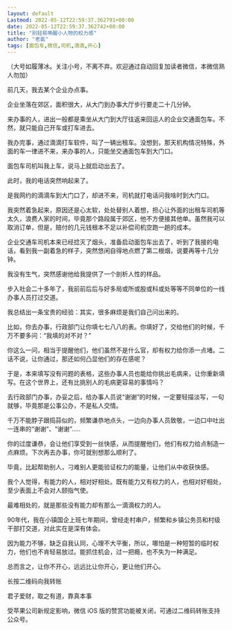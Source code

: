 ```yaml
---
layout: default
Lastmod: 2022-05-12T22:59:37.362791+00:00
date: 2022-05-12T22:59:37.362742+00:00
title: "别轻易唤醒小人物的权力感"
author: "老虱"
tags: [面包车,微信,司机,滴滴,开心]
---
```


（大号如履薄冰。关注小号，不离不弃。欢迎通过自动回复加读者微信，本微信熟人勿加）  

前几天，我去某个企业办点事。  

企业坐落在郊区，面积很大，从大门到办事大厅步行要走二十几分钟。

来办事的人，进出一般都是乘坐从大门到大厅往返来回运人的企业交通面包车。不然，就只能自己开车或打车进去。

我办完事，通过滴滴打车软件，叫了一辆出租车。没想到，那天机构情况特殊，外面的车一律进不来，来办事的人，只能坐交通面包车到大门口。  

面包车司机叫我上车，说马上就启动出去了。

此时，我的电话突然响起来了。

是我网约的滴滴车到大门口了，却进不来，司机就打电话问我啥时到大门口。

我突然着急起来，原因还是心太软，处处替别人着想，担心让外面的出租车司机等太久，浪费人家的时间，毕竟那个路段属于郊区，他不方便接其他单。虽然我可以取消订单，但是，赔付的几元钱根本不足以补偿司机空跑一趟的成本。

企业交通车司机本来已经捻灭了烟头，准备启动面包车出去了，听到了我接的电话，看到我一副着急的样子，突然悠闲自得地点燃了第二根烟，说要再等十几分钟。

我没有生气，突然感谢他给我提供了一个剖析人性的样品。

步入社会二十多年了，我前前后后与好多局或所或股或科或处等等不同单位的一线办事人员打过交道。

我总结出一条宝贵的经验：其实，很多麻烦是我们自己问出来的。

比如，你去办事，行政部门让你填七七八八的表。你填好了，交给他们的时候，千万不要多问：“我填的对不对？”  

你这么一问，相当于提醒他们，他们虽然不是什么官，却有权力给你添一点堵。二话不说，让你通过，那还如何凸显他们的存在感呢？

于是，本来填写没有问题的表格，这些办事人员也能给你挑出毛病来，让你重新填写。在这个世界上，还有比挑别人的毛病更容易的事情吗？

去行政部门办事，办妥之后，给办事人员说“谢谢”的时候，一定要轻描淡写，一句就够，毕竟那是公事公办，不是私人交情。

千万不能脖子跟捣蒜似的，频繁谦恭地点头，一边向办事人员致敬，一边口中吐出一连串的“谢谢”、“谢谢”.....

你的过度谦恭，会让他们享受到一丝快感，从而提醒他们，他们有权力给点制造一点麻烦。下次再去办事，你可就别想那么顺利了。

毕竟，比起帮助别人，刁难别人更能验证权力的能量，让他们从中收获快感。

我个人觉得，有能力的人，相对好相处。既有能力又有权力的人，也相对好相处，至少表面上不会对人颐指气使。

最难相处的，就是那些没有能力却有那么一滴滴权力的人。

90年代，我在小镇国企上班七年期间，曾经走村串户，频繁和乡镇公务员和村级干部打交道，对此实在是深有体会。

因为能力不够，缺乏自我认同，心理不大平衡，所以，哪怕是一种短暂的临时权力，他们也不肯轻易放过。能抓住机会，过一把瘾，也不失为一种满足。

总而言之，让你不开心，远远比让你开心，更让他们开心。

长按二维码向我转账

君子爱财，取之有道，靠真本事

受苹果公司新规定影响，微信 iOS 版的赞赏功能被关闭，可通过二维码转账支持公众号。

